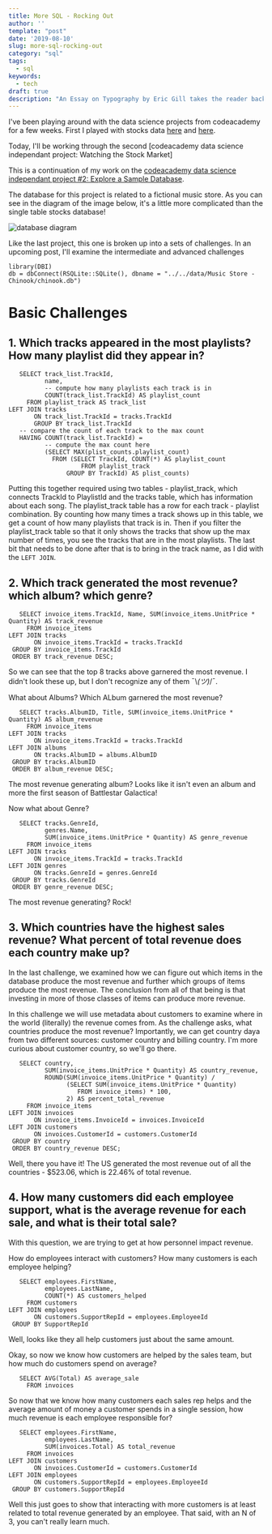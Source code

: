 ```yaml
---
title: More SQL - Rocking Out
author: ''
template: "post"
date: '2019-08-10'
slug: more-sql-rocking-out
category: "sql"
tags:
  - sql
keywords:
  - tech
draft: true
description: "An Essay on Typography by Eric Gill takes the reader back to the year 1930. The year when a conflict between two worlds came to its term. The machines of the industrial world finally took over the handicrafts."
---
```


I've been playing around with the data science projects from codeacademy for a few weeks. First I played with stocks data [here](../../07/creating-a-stocks-database/) and [here](../../07/working-with-stocks-basic-sql).

Today, I'll be working through the second [codeacademy data science independant project: Watching the Stock Market]

This is a continuation of my work on the [codeacademy data science independant project #2: Explore a Sample Database](https://discuss.codecademy.com/t/data-science-independent-project-2-explore-a-sample-database/419945).

The database for this project is related to a fictional music store. As you can see in the diagram of the image below, it's a little more complicated than the single table stocks database!

![database diagram](/post/2019-08-10-more-sql-rocking-out_files/sqlite-sample-database-color.jpg)

Like the last project, this one is broken up into a sets of challenges. In an upcoming post, I'll examine the intermediate and advanced challenges

```{r setup}
library(DBI)
db = dbConnect(RSQLite::SQLite(), dbname = "../../data/Music Store - Chinook/chinook.db")
```

# Basic Challenges

## 1. Which tracks appeared in the most playlists? How many playlist did they appear in?

```{sql connection=db}
   SELECT track_list.TrackId,
          name,
          -- compute how many playlists each track is in
          COUNT(track_list.TrackId) AS playlist_count
     FROM playlist_track AS track_list
LEFT JOIN tracks
       ON track_list.TrackId = tracks.TrackId
       GROUP BY track_list.TrackId
   -- compare the count of each track to the max count
   HAVING COUNT(track_list.TrackId) =
          -- compute the max count here
          (SELECT MAX(plist_counts.playlist_count)
            FROM (SELECT TrackId, COUNT(*) AS playlist_count
                    FROM playlist_track
                GROUP BY TrackId) AS plist_counts)
```

Putting this together required using two tables - playlist_track, which connects TrackId to PlaylistId and the tracks table, which has information about each song. The playlist_track table has a row for each track - playlist combination. By counting how many times a track shows up in this table, we get a count of how many playlists that track is in. Then if you filter the playlist_track table so that it only shows the tracks that show up the max number of times, you see the tracks that are in the most playlists. The last bit that needs to be done after that is to bring in the track name, as I did with the `LEFT JOIN`.

## 2. Which track generated the most revenue? which album? which genre?

```{sql connection=db}
   SELECT invoice_items.TrackId, Name, SUM(invoice_items.UnitPrice * Quantity) AS track_revenue
     FROM invoice_items
LEFT JOIN tracks
       ON invoice_items.TrackId = tracks.TrackId
 GROUP BY invoice_items.TrackId
 ORDER BY track_revenue DESC;
```

So we can see that the top 8 tracks above garnered the most revenue. I didn't look these up, but I don't recognize any of them ¯\\_(ツ)_/¯.

What about Albums? Which ALbum garnered the most revenue?
```{sql connection=db}
   SELECT tracks.AlbumID, Title, SUM(invoice_items.UnitPrice * Quantity) AS album_revenue
     FROM invoice_items
LEFT JOIN tracks
       ON invoice_items.TrackId = tracks.TrackId
LEFT JOIN albums
       ON tracks.AlbumID = albums.AlbumID
 GROUP BY tracks.AlbumID
 ORDER BY album_revenue DESC;
```
The most revenue generating album? Looks like it isn't even an album and more the first season of Battlestar Galactica!

Now what about Genre?
```{sql connection=db}
   SELECT tracks.GenreId,
          genres.Name,
          SUM(invoice_items.UnitPrice * Quantity) AS genre_revenue
     FROM invoice_items
LEFT JOIN tracks
       ON invoice_items.TrackId = tracks.TrackId
LEFT JOIN genres
       ON tracks.GenreId = genres.GenreId
 GROUP BY tracks.GenreId
 ORDER BY genre_revenue DESC;
```

The most revenue generating? Rock!

## 3. Which countries have the highest sales revenue? What percent of total revenue does each country make up?

In the last challenge, we examined how we can figure out which items in the database produce the most revenue and further which groups of items produce the most revenue. The conclusion from all of that being is that investing in more of those classes of items can produce more revenue.

In this challenge we will use metadata about customers to examine where in the world (literally) the revenue comes from. As the challenge asks, what countries produce the most revenue? Importantly, we can get country daya from two different sources: customer country and billing country. I'm more curious about customer country, so we'll go there.

```{sql connection=db}
   SELECT country,
          SUM(invoice_items.UnitPrice * Quantity) AS country_revenue,
          ROUND(SUM(invoice_items.UnitPrice * Quantity) /
                (SELECT SUM(invoice_items.UnitPrice * Quantity)
                   FROM invoice_items) * 100,
                2) AS percent_total_revenue
     FROM invoice_items
LEFT JOIN invoices
       ON invoice_items.InvoiceId = invoices.InvoiceId
LEFT JOIN customers
       ON invoices.CustomerId = customers.CustomerId
 GROUP BY country
 ORDER BY country_revenue DESC;
```

Well, there you have it! The US generated the most revenue out of all the countries - $523.06, which is 22.46% of total revenue.

## 4. How many customers did each employee support, what is the average revenue for each sale, and what is their total sale?

With this question, we are trying to get at how personnel impact revenue.

How do employees interact with customers? How many customers is each employee helping?


```{sql connection=db}
   SELECT employees.FirstName,
          employees.LastName,
          COUNT(*) AS customers_helped
     FROM customers
LEFT JOIN employees
       ON customers.SupportRepId = employees.EmployeeId
 GROUP BY SupportRepId
```

Well, looks like they all help customers just about the same amount.

Okay, so now we know how customers are helped by the sales team, but how much do customers spend on average?

```{sql connection=db}
   SELECT AVG(Total) AS average_sale
     FROM invoices
```

So now that we know how many customers each sales rep helps and the average amount of money a customer spends in a single session, how much revenue is each employee responsible for?

```{sql connection=db}
   SELECT employees.FirstName,
          employees.LastName,
          SUM(invoices.Total) AS total_revenue
     FROM invoices
LEFT JOIN customers
       ON invoices.CustomerId = customers.CustomerId
LEFT JOIN employees
       ON customers.SupportRepId = employees.EmployeeId
 GROUP BY customers.SupportRepId
```

Well this just goes to show that interacting with more customers is at least related to total revenue generated by an employee. That said, with an N of 3, you can't really learn much.

